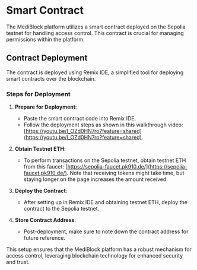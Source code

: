 # Smart Contract

The MediBlock platform utilizes a smart contract deployed on the Sepolia testnet for handling access control. This contract is crucial for managing permissions within the platform.

## Contract Deployment

The contract is deployed using Remix IDE, a simplified tool for deploying smart contracts over the blockchain.

### Steps for Deployment

1. **Prepare for Deployment**:
    - Paste the smart contract code into Remix IDE.
    - Follow the deployment steps as shown in this walkthrough video: [https://youtu.be/I_OZd0HN7ro?feature=shared](https://youtu.be/I_OZd0HN7ro?feature=shared).

2. **Obtain Testnet ETH**:
    - To perform transactions on the Sepolia testnet, obtain testnet ETH from this faucet: [https://sepolia-faucet.pk910.de/](https://sepolia-faucet.pk910.de/). Note that receiving tokens might take time, but staying longer on the page increases the amount received.

3. **Deploy the Contract**:
    - After setting up in Remix IDE and obtaining testnet ETH, deploy the contract to the Sepolia testnet.

4. **Store Contract Address**:
    - Post-deployment, make sure to note down the contract address for future reference.

This setup ensures that the MediBlock platform has a robust mechanism for access control, leveraging blockchain technology for enhanced security and trust.
